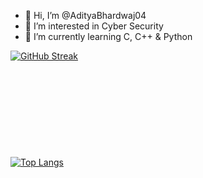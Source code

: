 <img src="https://komarev.com/ghpvc/?username=AdityaBhardwaj04&style=flat-square&color=blue" alt=""/>

- 👋 Hi, I’m @AdityaBhardwaj04
- 👀 I’m interested in Cyber Security
- 🌱 I’m currently learning C, C++ & Python


<!---
AdityaBhardwaj04/AdityaBhardwaj04 is a ✨ special ✨ repository because its `README.md` (this file) appears on your GitHub profile.
You can click the Preview link to take a look at your changes.
--->
[![GitHub Streak](http://github-readme-streak-stats.herokuapp.com?user=AdityaBhardwaj04&theme=dark)](https://git.io/streak-stats)
<br><br><br><br><br><br><br><br><br><br>
[![Top Langs](https://github-readme-stats.vercel.app/api/top-langs/?username=anuraghazra&layout=compact)](https://github.com/anuraghazra/github-readme-stats)

